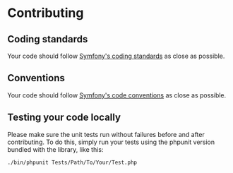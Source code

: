 # Contributing

## Coding standards

Your code should follow [Symfony's coding standards](http://symfony.com/doc/current/contributing/code/standards.html) as close as possible.


## Conventions

Your code should follow [Symfony's code conventions](http://symfony.com/doc/current/contributing/code/conventions.html) as close as possible.


## Testing your code locally

Please make sure the unit tests run without failures before and after contributing. To do this, simply run your tests 
using the phpunit version bundled with the library, like this:

    ./bin/phpunit Tests/Path/To/Your/Test.php
